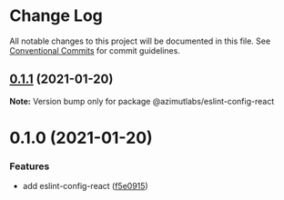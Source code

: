 # Change Log

All notable changes to this project will be documented in this file.
See [Conventional Commits](https://conventionalcommits.org) for commit guidelines.

## [0.1.1](https://github.com/azimutlabs/eslint/compare/@azimutlabs/eslint-config-react@0.1.0...@azimutlabs/eslint-config-react@0.1.1) (2021-01-20)

**Note:** Version bump only for package @azimutlabs/eslint-config-react





# 0.1.0 (2021-01-20)


### Features

* add eslint-config-react ([f5e0915](https://github.com/azimutlabs/eslint/commit/f5e0915542c5880c29a2ab9032133be770d9e500))
